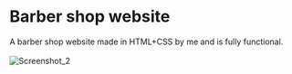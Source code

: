 # Barber shop website
A barber shop website made in HTML+CSS by me and is fully functional.
<br>
<br>
![Screenshot_2](https://github.com/DarkSaibot/BarberShopWebsite/assets/86971123/2a84cc52-fad8-4bf7-ad59-4ddd46a5a8f0)



